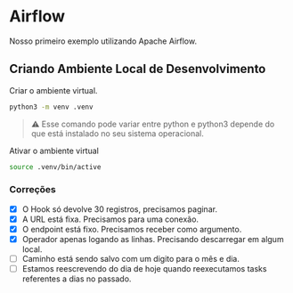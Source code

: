 # Airflow

Nosso primeiro exemplo utilizando Apache Airflow.

## Criando Ambiente Local de Desenvolvimento

Criar o ambiente virtual.

```bash
python3 -m venv .venv
```

> :warning: Esse comando pode variar entre python e python3 depende do que está instalado no seu sistema operacional.

Ativar o ambiente virtual

```bash
source .venv/bin/active
```

### Correções

- [X] O Hook só devolve 30 registros, precisamos paginar.
- [X] A URL está fixa. Precisamos para uma conexão.
- [X] O endpoint está fixo. Precisamos receber como argumento.
- [x] Operador apenas logando as linhas. Precisando descarregar em algum local.
- [ ] Caminho está sendo salvo com um digito para o mês e dia.
- [ ] Estamos reescrevendo do dia de hoje quando reexecutamos tasks referentes a dias no passado.
